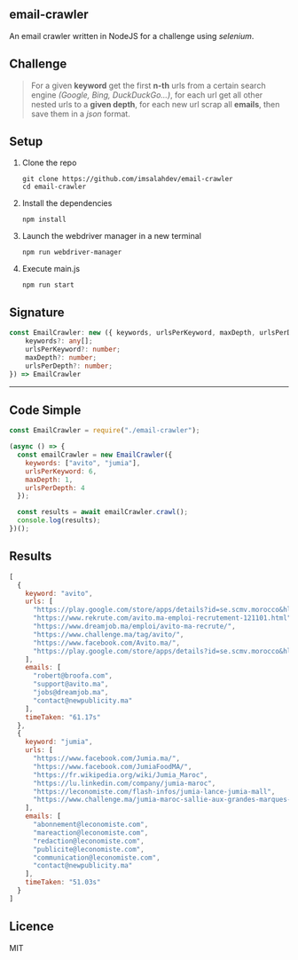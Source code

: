 ## email-crawler
An email crawler written in NodeJS for a challenge using *selenium*.

## Challenge

> For a given **keyword** get the first **n-th** urls from a certain search engine *(Google, Bing, DuckDuckGo...)*, for each url get all other nested urls to a **given depth**, for each new url scrap all **emails**, then save them in a *json* format.

## Setup

1. Clone the repo

   ```shell
   git clone https://github.com/imsalahdev/email-crawler
   cd email-crawler
   ```

2. Install the dependencies

   ```shell
   npm install
   ```

3. Launch the webdriver manager in a new terminal

   ```shell
   npm run webdriver-manager
   ```

4. Execute main.js

   ```shell
   npm run start
   ```

## Signature

```typescript
const EmailCrawler: new ({ keywords, urlsPerKeyword, maxDepth, urlsPerDepth }?: {
    keywords?: any[];
    urlsPerKeyword?: number;
    maxDepth?: number;
    urlsPerDepth?: number;
}) => EmailCrawler
```

---

## Code Simple

```javascript
const EmailCrawler = require("./email-crawler");

(async () => {
  const emailCrawler = new EmailCrawler({
    keywords: ["avito", "jumia"],
    urlsPerKeyword: 6,
    maxDepth: 1,
    urlsPerDepth: 4
  });

  const results = await emailCrawler.crawl();
  console.log(results);
})();

```

## Results

```javascript
[
  {
    keyword: "avito",
    urls: [
      "https://play.google.com/store/apps/details?id=se.scmv.morocco&hl=fr",
      "https://www.rekrute.com/avito.ma-emploi-recrutement-121101.html",
      "https://www.dreamjob.ma/emploi/avito-ma-recrute/",
      "https://www.challenge.ma/tag/avito/",
      "https://www.facebook.com/Avito.ma/",
      "https://play.google.com/store/apps/details?id=se.scmv.morocco&hl=fr"
    ],
    emails: [
      "robert@broofa.com",
      "support@avito.ma",
      "jobs@dreamjob.ma",
      "contact@newpublicity.ma"
    ],
    timeTaken: "61.17s"
  },
  {
    keyword: "jumia",
    urls: [
      "https://www.facebook.com/Jumia.ma/",
      "https://www.facebook.com/JumiaFoodMA/",
      "https://fr.wikipedia.org/wiki/Jumia_Maroc",
      "https://lu.linkedin.com/company/jumia-maroc",
      "https://leconomiste.com/flash-infos/jumia-lance-jumia-mall",
      "https://www.challenge.ma/jumia-maroc-sallie-aux-grandes-marques-117376/"
    ],
    emails: [
      "abonnement@leconomiste.com",
      "mareaction@leconomiste.com",
      "redaction@leconomiste.com",
      "publicite@leconomiste.com",
      "communication@leconomiste.com",
      "contact@newpublicity.ma"
    ],
    timeTaken: "51.03s"
  }
]
```

## Licence

MIT
